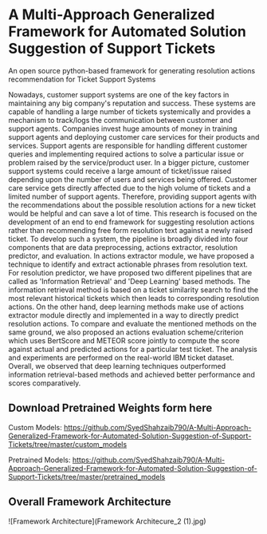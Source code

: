 # A Multi-Approach Generalized Framework for Automated Solution Suggestion of Support Tickets
An open source python-based framework for generating resolution actions recommendation for Ticket Support Systems

Nowadays, customer support systems are one of the key factors in maintaining any big company's reputation and success. These systems are capable of handling a large number of tickets systemically and provides a mechanism to track/logs the communication between customer and support agents. Companies invest huge amounts of money in training support agents and deploying customer care services for their products and services. Support agents are responsible for handling different customer queries and implementing required actions to solve a particular issue or problem raised by the service/product user. In a bigger picture, customer support systems could receive a large amount of ticket/issue raised depending upon the number of users and services being offered. Customer care service gets directly affected due to the high volume of tickets and a limited number of support agents. Therefore, providing support agents with the recommendations about the possible resolution actions for a new ticket would be helpful and can save a lot of time. This research is focused on the development of an end to end framework for suggesting resolution actions rather than recommending free form resolution text against a newly raised ticket. To develop such a system, the pipeline is broadly divided into four components that are data preprocessing, actions extractor, resolution predictor, and evaluation. In actions extractor module, we have proposed a technique to identify and extract actionable phrases from resolution text. For resolution predictor, we have proposed two different pipelines that are called as 'Information Retrieval' and 'Deep Learning' based methods. The information retrieval method is based on a ticket similarity search to find the most relevant historical tickets which then leads to corresponding resolution actions. On the other hand, deep learning methods make use of actions extractor module directly and implemented in a way to directly predict resolution actions. To compare and evaluate the mentioned methods on the same ground, we also proposed an actions evaluation scheme/criterion which uses BertScore and METEOR score jointly to compute the score against actual and predicted actions for a particular test ticket. The analysis and experiments are performed on the real-world IBM ticket dataset. Overall, we observed that deep learning techniques outperformed information retrieval-based methods and achieved better performance and scores comparatively.

## Download Pretrained Weights form here
Custom Models: https://github.com/SyedShahzaib790/A-Multi-Approach-Generalized-Framework-for-Automated-Solution-Suggestion-of-Support-Tickets/tree/master/custom_models

Pretrained Models: https://github.com/SyedShahzaib790/A-Multi-Approach-Generalized-Framework-for-Automated-Solution-Suggestion-of-Support-Tickets/tree/master/pretrained_models

## Overall Framework Architecture
![Framework Architecture](Framework Architecure_2 (1).jpg)
